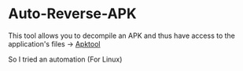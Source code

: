 # Auto-Reverse-APK
This tool allows you to decompile an APK and thus have access to the application's files -> [Apktool](https://ibotpeaches.github.io/Apktool/)

So I tried an automation (For Linux)
